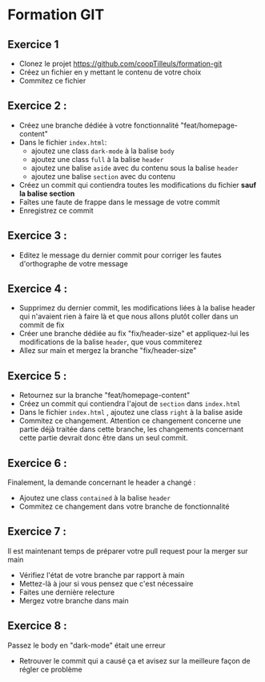 # Formation GIT

## Exercice 1
- Clonez le projet https://github.com/coopTilleuls/formation-git
- Créez un fichier en y mettant le contenu de votre choix
- Commitez ce fichier

## Exercice 2 : 
- Créez une branche dédiée à votre fonctionnalité "feat/homepage-content"
- Dans le fichier `index.html`: 
  - ajoutez une class `dark-mode` à la balise `body`
  - ajoutez une class `full` à la balise `header`
  - ajoutez une balise `aside` avec du contenu sous la balise `header`
  - ajoutez une balise `section` avec du contenu
- Créez un commit qui contiendra toutes les modifications du fichier **sauf la balise section**
- Faîtes une faute de frappe dans le message de votre commit
- Enregistrez ce commit

## Exercice 3 : 
- Editez le message du dernier commit pour corriger les fautes d'orthographe de votre message

## Exercice 4 : 
- Supprimez du dernier commit, les modifications liées à la balise header qui n'avaient rien à faire là et que nous allons plutôt coller dans un commit de fix
- Créer une branche dédiée au fix "fix/header-size" et appliquez-lui les modifications de la balise `header`, que vous commiterez
- Allez sur main et mergez la branche "fix/header-size"

## Exercice 5 : 
- Retournez sur la branche "feat/homepage-content"
- Créez un commit qui contiendra l'ajout de `section` dans `index.html`
- Dans le fichier `index.html` , ajoutez une class `right` à la balise aside
- Commitez ce changement. Attention ce changement concerne une partie déjà traitée dans cette branche, les changements concernant cette partie devrait donc être dans un seul commit.

## Exercice 6 :
Finalement, la demande concernant le header a changé : 
- Ajoutez une class `contained` à la balise `header`
- Commitez ce changement dans votre branche de fonctionnalité

## Exercice 7 : 
Il est maintenant temps de préparer votre pull request pour la merger sur main
- Vérifiez l'état de votre branche par rapport à main
- Mettez-là à jour si vous pensez que c'est nécessaire
- Faites une dernière relecture
- Mergez votre branche dans main

## Exercice 8 : 
Passez le body en "dark-mode" était une erreur
- Retrouver le commit qui a causé ça et avisez sur la meilleure façon de régler ce problème
